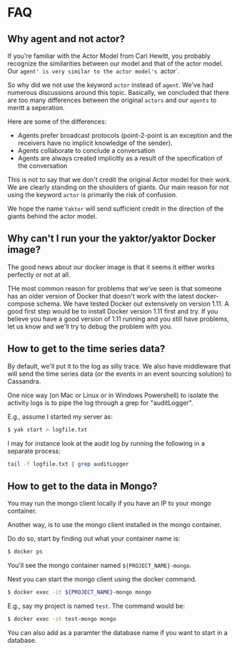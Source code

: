 # FAQ

## Why agent and not actor?

If you're familiar with the Actor Model from Carl Hewitt, you probably recognize the similarities between our model and that of the actor model. Our `agent' is very similar to the actor model's `actor`.

So why did we not use the keyword `actor` instead of `agent`. 
We've had numerous discussions around this topic. 
Basically, we concluded that there are too many differences between the original `actors` and our `agents` to meritt a seperation. 

Here are some of the differences:

- Agents prefer broadcast protocols (point-2-point is an exception and the receivers have no implicit knowledge of the sender).
- Agents collaborate to conclude a conversation
- Agents are always created implicitly as a result of the specification of the conversation

This is not to say that we don't credit the original Actor model for their work. 
We are clearly standing on the shoulders of giants.
Our main reason for not using the keyword `actor` is primarily the risk of confusion.

We hope the name `Yaktor` will send sufficient credit in the direction of the giants behind the actor model.

## Why can't I run your the yaktor/yaktor Docker image? 

The good news about our docker image is that it seems it either works perfectly or not at all.

THe most common reason for problems that we've seen is that someone has an older version of Docker that doesn't work with the latest docker-compose schema. 
We have tested Docker out extensively on version 1.11. 
A good first step would be to install Docker version 1.11 first and try. 
If you believe you have a good version of 1.11 running and you still have problems, let us know and we'll try to debug the problem with you.

## How to get to the time series data?

By default, we'll put it to the log as silly trace. 
We also have middleware that will send the time series data (or the events in an event sourcing solution) to Cassandra. 

One nice way (on Mac or Linux or in Windows Powershell) to isolate the activity logs is to pipe the log through a grep for "auditLogger".

E.g., assume I started my server as:

```bash
$ yak start > logfile.txt
```

I may for instance look at the audit log by running the following in a separate process:

```bash
tail -f logfile.txt | grep auditLogger
```

## How to get to the data in Mongo?

You may run the mongo client locally if you have an IP to your mongo container.

Another way, is to use the mongo client installed in the mongo container.

Do do so, start by finding out what your container name is:

```bash
$ docker ps
```

You'll see the mongo container named `${PROJECT_NAME}-mongo`.

Next you can start the mongo client using the docker command.

```bash
$ docker exec -it ${PROJECT_NAME}-mongo mongo
```

E.g., say my project is named `test`. The command would be:

```bash
$ docker exec -it test-mongo mongo
```

You can also add as a paramter the database name if you want to start in a database.


